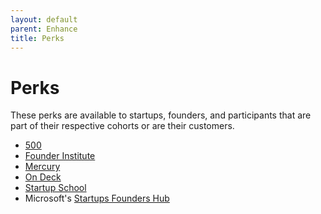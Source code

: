 ```yaml
---
layout: default
parent: Enhance
title: Perks
---
```


# Perks

These perks are available to startups, founders, and participants that are part of their respective cohorts or are their customers.

- [500](https://500.co)
- [Founder Institute](https://fi.co)
- [Mercury](https://mercury.com/perks)
- [On Deck](https://community.beondeck.com/perks)
- [Startup School](https://www.startupschool.org)
- Microsoft's [Startups Founders Hub](https://foundershub.startups.microsoft.com/)